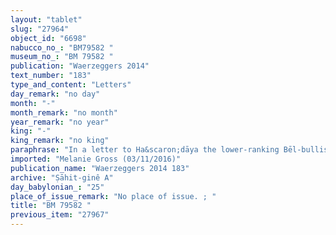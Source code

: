 ```yaml
---
layout: "tablet"
slug: "27964"
object_id: "6698"
nabucco_no_: "BM79582 "
museum_no_: "BM 79582 "
publication: "Waerzeggers 2014"
text_number: "183"
type_and_content: "Letters"
day_remark: "no day"
month: "-"
month_remark: "no month"
year_remark: "no year"
king: "-"
king_remark: "no king"
paraphrase: "In a letter to Ha&scaron;dāya the lower-ranking Bēl-bullissu refers to silver in connection with a certain I&scaron;&scaron;ār-dān in a broken passage and to the workers who came back from Susa. In the end he asks for news from the addressee."
imported: "Melanie Gross (03/11/2016)"
publication_name: "Waerzeggers 2014 183"
archive: "Ṣāhit-ginê A"
day_babylonian_: "25"
place_of_issue_remark: "No place of issue. ; "
title: "BM 79582 "
previous_item: "27967"
---
```

